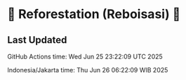 
# 🌳 Reforestation (Reboisasi) 🌲

## Last Updated

GitHub Actions time: Wed Jun 25 23:22:09 UTC 2025

Indonesia/Jakarta time: Thu Jun 26 06:22:09 WIB 2025
